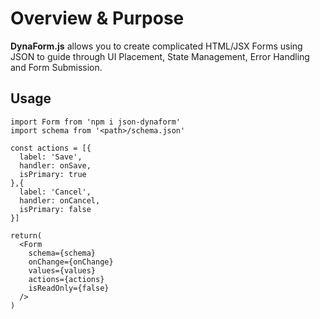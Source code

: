 # Overview & Purpose

**DynaForm.js** allows you to create complicated HTML/JSX Forms using JSON to guide through UI Placement, State Management, Error Handling and Form Submission.


## Usage
```JSX
import Form from 'npm i json-dynaform'
import schema from '<path>/schema.json'

const actions = [{
  label: 'Save',
  handler: onSave,
  isPrimary: true
},{
  label: 'Cancel',
  handler: onCancel,
  isPrimary: false
}]

return(
  <Form 
    schema={schema}
    onChange={onChange}
    values={values}
    actions={actions}
    isReadOnly={false}
  />
)
```
